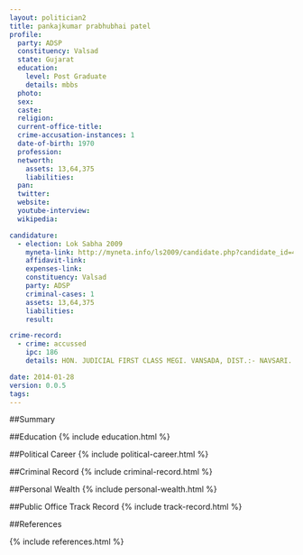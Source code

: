```yaml
---
layout: politician2
title: pankajkumar prabhubhai patel
profile: 
  party: ADSP
  constituency: Valsad
  state: Gujarat
  education: 
    level: Post Graduate
    details: mbbs
  photo: 
  sex: 
  caste: 
  religion: 
  current-office-title: 
  crime-accusation-instances: 1
  date-of-birth: 1970
  profession: 
  networth: 
    assets: 13,64,375
    liabilities: 
  pan: 
  twitter: 
  website: 
  youtube-interview: 
  wikipedia: 

candidature: 
  - election: Lok Sabha 2009
    myneta-link: http://myneta.info/ls2009/candidate.php?candidate_id=4572
    affidavit-link: 
    expenses-link: 
    constituency: Valsad 
    party: ADSP
    criminal-cases: 1
    assets: 13,64,375
    liabilities: 
    result:  

crime-record: 
  - crime: accussed
    ipc: 186
    details: HON. JUDICIAL FIRST CLASS MEGI. VANSADA, DIST.:- NAVSARI. CASE NO.:- II GR NO.:- 35/09 DATED 27/03/2009 

date: 2014-01-28
version: 0.0.5
tags: 
---
```

##Summary


##Education
{% include education.html %}


##Political Career
{% include political-career.html %}


##Criminal Record
{% include criminal-record.html %}


##Personal Wealth
{% include personal-wealth.html %}


##Public Office Track Record
{% include track-record.html %}


##References


{% include references.html %}